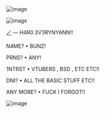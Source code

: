 ![image](https://github.com/milIieparfait/milIieparfait/assets/155550810/1959711e-01e8-4fec-909a-d2a089b5b8f2)

![image](https://github.com/milIieparfait/milIieparfait/assets/155550810/1e1bc1c1-a8f7-49f5-8526-cb53da32736b)

[🪄](https://youtu.be/I90lq1gd0X8?si=jWqjHyKavdDwqPbk) — H4R0 3V3RYNYANN!!

N4ME?  •  BUNZ!

PRNS?  •  ANY!

1NTRST  •  VTUBERS , BSD , ETC ETC!!

DNI?  •  ALL THE BASIC STUFF ETC!!

ANY MORE?  •  FUCK I FORGOT!!

![image](https://github.com/milIieparfait/milIieparfait/assets/155550810/9861f7d5-b538-4830-8a4e-ad16bc6166d4)
